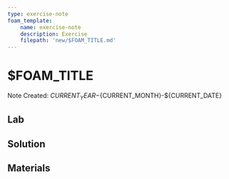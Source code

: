```yaml
---
type: exercise-note
foam_template:
    name: exercise-note
    description: Exercise
    filepath: 'new/$FOAM_TITLE.md'
---
```

# $FOAM_TITLE
Note Created: ${CURRENT_YEAR}-${CURRENT_MONTH}-${CURRENT_DATE}

## Lab 

## Solution

## Materials